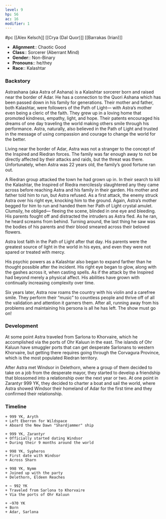 ```yaml
---
level: 9
hp: 56
ac: 16
modifier: 1
---
```

 #pc [[Alex Kelsch]] [[Crya (Dal Quor)]] [[Barrakas (Irian)]]

* **Alignment**:: Chaotic Good
* **Class**:: Sorcerer (Aberrant Mind)
* **Gender**:: Non-Binary
* **Pronouns**:: he/they
* **Race**:: Kalashtar

### Backstory

Astrashana (aka Astra of Ashana) is a Kalashtar sorcerer born and raised near the border of Adar. He has a connection to the Quori Ashana which has been passed down in his family for generations. Their mother and father, both Kalashtar, were followers of the Path of Light— with Astra’s mother even being a cleric of the faith. They grew up in a loving home that promoted kindness, empathy, light, and hope. Their patents encouraged his dreams of one day traveling the world making others smile through his performance. Astra, naturally, also believed in the Path of Light and trusted in the message of using compassion and courage to change the world for the better.

Living near the border of Adar, Astra was not a stranger to the concept of the Inspired and Riedran forces. The family was far enough away to not be directly affected by their attacks and raids, but the threat was there. Unfortunately, when Astra was 22 years old, the family’s good fortune ran out.

A Riedran group attacked the town he had grown up in. In their search to kill the Kalashtar, the Inspired of Riedra mercilessly slaughtered any they came across before reaching Astra and his family in their garden. His mother and father told him to run, but Astra refused. As a first attack, the enemy struck Astra over his right eye, knocking him to the ground. Again, Astra’s mother begged for him to run and handed them her Path of Light crystal amulet. Clumsily, he obliged— fleeing the scene, blinded in one eye and bleeding. His parents fought off and distracted the intruders as Astra fled. As he ran, he heard screams from behind. Turning around, the last thing he saw was the bodies of his parents and their blood smeared across their beloved flowers.

Astra lost faith in the Path of Light after that day. His parents were the greatest source of light in the world in his eyes, and even they were not spared or treated with mercy.

His psychic powers as a Kalashtar also began to expand farther than he thought possible after the incident. His right eye began to glow, along with the gashes across it, when casting spells. As if the attack by the Inspired had beyond merely a physical affect. His abilities have grown with continually increasing complexity over time.

Six years later, Astra now roams the country with his violin and a carefree smile. They perform their “music” to countless people and thrive off of all the validation and attention it garners them. After all, running away from his problems and maintaining his persona is all he has left. The show must go on!

### Development

At some point Astra traveled from Sarlona to Khorvaire, which he accomplished via the ports of Ohr Kaluun in the east. The islands of Ohr Kaluun have smuggler ports that can get desperate Sarlonans to western Khorvaire, but getting there requires going through the Corvagura Province, which is the most populated Riedran territory.

After Astra met Windsor in Delethorn, where a group of them decided to take on a job from the desperate mayor, they started to develop a friendship that blossomed into a relationship over the next year or two. At one point in Zarantyr 999 YK, they decided to charter a boat and sail the world, where Astra showed Windsor their homeland of Adar for the first time and they confirmed their relationship.

### Timeline

```timeline
+ 999 YK, Aryth
+ Left Eberron for Wildspace
+ Aboard the New Dawn "Shardjammer" ship

+ 999 YK, Zarantyr
+ Officially started dating Windsor
+ During their 9 months around the world

+ 998 YK, Sypheros
+ First date with Windsor
+ Across Sharn

+ 998 YK, Nymm
+ Joined up with the party
+ Delethorn, Eldeen Reaches

+ ~ 992 YK
+ Traveled from Sarlona to Khorvaire
+ Via the ports of Ohr Kaluun

+ ~970 YK
+ Born
+ Adar, Sarlona
```